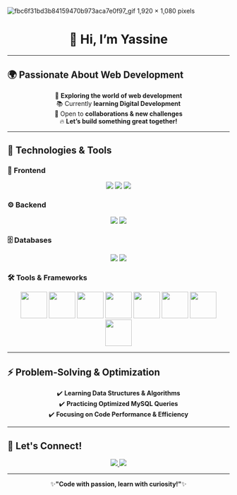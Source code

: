 

![fbc6f31bd3b84159470b973aca7e0f97_gif 1,920 × 1,080 pixels](https://github.com/user-attachments/assets/84aa4e50-f06a-4bc7-981d-279b4d6a731f)


<h1 align="center">👋 Hi, I’m <b>Yassine</b></h1>

---

## 🌍 Passionate About Web Development
<p align="center">
  🎯 <b>Exploring the world of web development</b><br>
  📚 Currently <b>learning Digital Development</b><br>
  🤝 Open to <b>collaborations & new challenges</b><br>
  🔥 <b>Let’s build something great together!</b>
</p>

---

## 🔧 Technologies & Tools

### 🎨 Frontend
<p align="center">
  <img src="https://img.shields.io/badge/HTML5-%23E34F26.svg?style=for-the-badge&logo=html5&logoColor=white" />
  <img src="https://img.shields.io/badge/CSS3-%231572B6.svg?style=for-the-badge&logo=css3&logoColor=white" />
  <img src="https://img.shields.io/badge/JavaScript-%23F7DF1E.svg?style=for-the-badge&logo=javascript&logoColor=black" />
</p>

### ⚙️ Backend
<p align="center">
  <img src="https://img.shields.io/badge/PHP-%23777BB4.svg?style=for-the-badge&logo=php&logoColor=white" />
  <img src="https://img.shields.io/badge/Python-%233776AB.svg?style=for-the-badge&logo=python&logoColor=white" />
</p>

### 🗄️ Databases
<p align="center">
  <img src="https://img.shields.io/badge/MySQL-%234479A1.svg?style=for-the-badge&logo=mysql&logoColor=white" />
  <img src="https://img.shields.io/badge/SQLite-%23003B57.svg?style=for-the-badge&logo=sqlite&logoColor=white" />
</p>


### 🛠️ Tools & Frameworks
<p align="center">
  <img src="https://raw.githubusercontent.com/user-attachments/assets/main/0fa3e166-3408-4d1b-b785-2d2342ac6c67/212257454.png" height="60" />
  <img src="https://raw.githubusercontent.com/user-attachments/assets/main/5977916d-cf7a-40bd-a75c-14d721f49c69/212257460.png" height="60" />
  <img src="https://raw.githubusercontent.com/user-attachments/assets/main/1f778345-ca13-48a1-887c-9581fb08a752/212257465.png" height="60" />
  <img src="https://raw.githubusercontent.com/user-attachments/assets/main/5ac8ad0e-e769-42e0-9311-10b65e5236df/212257472.png" height="60" />
  <img src="https://raw.githubusercontent.com/user-attachments/assets/main/77f8b05d-8f77-43fd-b730-5a724361df1d/212257468.png" height="60" />
  <img src="https://raw.githubusercontent.com/user-attachments/assets/main/50bca5e5-21f0-422c-b07a-501914154826/212280805.png" height="60" />
  <img src="https://raw.githubusercontent.com/user-attachments/assets/main/f788d4f5-be55-41b4-b9f1-60cd7781126a/212281756.png" height="60" />
  <img src="https://raw.githubusercontent.com/user-attachments/assets/main/eae3324c-b67a-493c-add5-dbe38dcb2219/212281775.png" height="60" />
</p>



---

## ⚡ Problem-Solving & Optimization
<p align="center">
  ✔️ <b>Learning Data Structures & Algorithms</b><br>
  ✔️ <b>Practicing Optimized MySQL Queries</b><br>
  ✔️ <b>Focusing on Code Performance & Efficiency</b>
</p>

---

## 🎯 Let's Connect!
<p align="center">
  <a href="https://www.linkedin.com/in/yasine-et-tahery-159790324/" target="_blank">
    <img src="https://img.shields.io/badge/LinkedIn-%230077B5.svg?style=for-the-badge&logo=linkedin&logoColor=white" />
  </a>  
  <a href="https://github.com/YassineET" target="_blank">
    <img src="https://img.shields.io/badge/GitHub-%23181717.svg?style=for-the-badge&logo=github&logoColor=white" />
  </a>  
</p>

---

<p align="center">
  ✨<b>"Code with passion, learn with curiosity!"</b>✨
</p>






